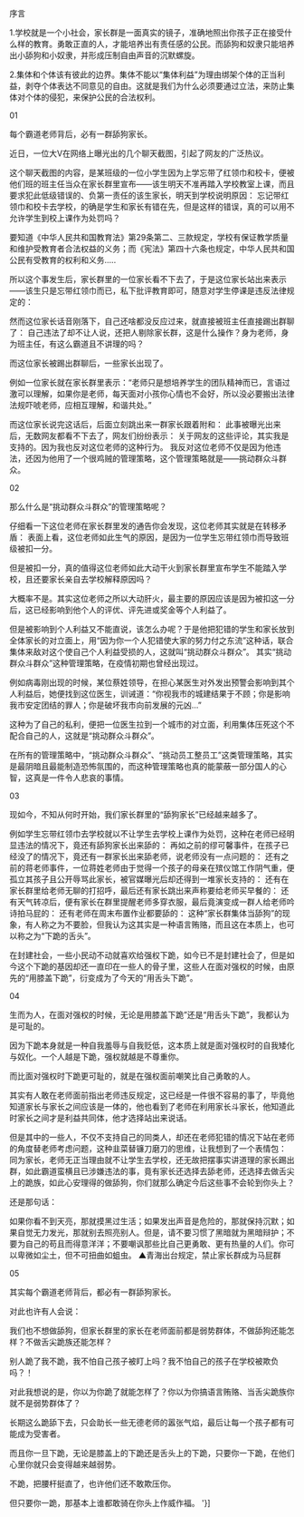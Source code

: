 序言

1.学校就是一个小社会，家长群是一面真实的镜子，准确地照出你孩子正在接受什么样的教育。勇敢正直的人，才能培养出有责任感的公民。而舔狗和奴隶只能培养出小舔狗和小奴隶，并形成压制自由声音的沉默螺旋。

2.集体和个体该有彼此的边界。集体不能以“集体利益”为理由绑架个体的正当利益，剥夺个体表达不同意见的自由。这就是我们为什么必须要通过立法，来防止集体对个体的侵犯，来保护公民的合法权利。

01

每个霸道老师背后，必有一群舔狗家长。

近日，一位大V在网络上曝光出的几个聊天截图，引起了网友的广泛热议。

这个聊天截图的内容，是某班级的一位小学生因为上学忘带了红领巾和校卡，便被他们班的班主任当众在家长群里宣布——该生明天不准再踏入学校教室上课，而且要求犯此低级错误的、负第一责任的该生家长，明天到学校说明原因： 忘记带红领巾和校卡去学校，的确是学生和家长有错在先，但是这样的错误，真的可以用不允许学生到校上课作为处罚吗？

要知道《中华人民共和国教育法》第29条第二、三款规定，学校有保证教学质量和维护受教育者合法权益的义务；而《宪法》第四十六条也规定，中华人民共和国公民有受教育的权利和义务&#8230;..

所以这个事发生后，家长群里的一位家长看不下去了，于是这位家长站出来表示——该生只是忘带红领巾而已，私下批评教育即可，随意对学生停课是违反法律规定的：

然而这位家长话音刚落下，自己还啥都没反应过来，就直接被班主任直接踢出群聊了： 自己违法了却不让人说，还把人剔除家长群，这是什么操作？身为老师，身为班主任，有这么霸道且不讲理的吗？

而这位家长被踢出群聊后，一些家长出现了。

例如一位家长就在家长群里表示：“老师只是想培养学生的团队精神而已，言语过激可以理解，如果你是老师，每天面对小孩你心情也不会好，所以没必要搬出法律法规吓唬老师，应相互理解，和谐共处。”

而这位家长说完这话后，后面立刻跳出来一群家长跟着附和： 此事被曝光出来后，无数网友都看不下去了，网友们纷纷表示： 关于网友的这些评论，其实我是支持的。因为我也反对这位老师的这种行为。 我反对这位老师不仅是因为他违法，还因为他用了一个很鸡贼的管理策略，这个管理策略就是——挑动群众斗群众。

02

那么什么是“挑动群众斗群众”的管理策略呢？

仔细看一下这位老师在家长群里发的通告你会发现，这位老师其实就是在转移矛盾： 表面上看，这位老师如此生气的原因，是因为一位学生忘带红领巾而导致班级被扣一分。

但是被扣一分，真的值得这位老师如此大动干火到家长群里宣布学生不能踏入学校，且还要家长亲自去学校解释原因吗？

大概率不是。其实这位老师之所以大动肝火，最主要的原因应该是因为被扣这一分后，这已经影响到他个人的评优、评先进或奖金等个人利益了。

但是被影响到个人利益又不能直说，该怎么办呢？于是他把犯错的学生和家长放到全体家长的对立面上，用“因为你一个人犯错使大家的努力付之东流”这种话，联合集体来敌对这个使自己个人利益受损的人，这就叫“挑动群众斗群众”。 其实“挑动群众斗群众”这种管理策略，在疫情初期也曾经出现过。

例如病毒刚出现的时候，某位蔡姓领导，在担心某医生对外发出预警会影响到其个人利益后，她便找到这位医生，训诫道：“你视我市的城建结果于不顾；你是影响我市安定团结的罪人；你是破坏我市向前发展的元凶&#8230;”

这种为了自己的私利，便把一位医生拉到一个城市的对立面，利用集体压死这个不配合自己的人，这就是“挑动群众斗群众”。

在所有的管理策略中，“挑动群众斗群众”、“挑动员工整员工”这类管理策略，其实是最阴暗且最能制造恐怖氛围的，而这种管理策略也真的能蒙蔽一部分国人的心智，这真是一件令人悲哀的事情。

03

现如今，不知从何时开始，我们家长群里的“舔狗家长”已经越来越多了。

例如学生忘带红领巾去学校就以不让学生去学校上课作为处罚，这种在老师已经明显违法的情况下，竟还有舔狗家长出来舔的： 再如之前的缪可馨事件，在孩子已经没了的情况下，竟还有一群家长出来舔老师，说老师没有一点问题的： 还有之前的蒋老师事件，一位蒋姓老师由于觉得一个孩子的母亲在殡仪馆工作阴气重，便孤立其孩子且公开辱骂此家长，被官媒曝光后却还得到一堆家长支持的： 还有在家长群里给老师无聊的打招呼，最后还有家长跳出来声称要给老师买早餐的： 还有天气转凉后，便有家长在群里提醒老师多穿衣服，最后竟演变成一群人给老师吟诗拍马屁的： 还有老师在周末布置作业都要舔的： 这种“家长群集体当舔狗”的现象，有人称之为不要脸，但我认为这其实是一种语言贿赂，而且这在本质上，也可以称之为“下跪的舌头”。

在封建社会，一些小民动不动就喜欢给强权下跪，如今已不是封建社会了，但是如今这个下跪的基因却还一直印在一些人的骨子里，这些人在面对强权的时候，由原先的“用膝盖下跪”，衍变成为了今天的“用舌头下跪”。

04

生而为人，在面对强权的时候，无论是用膝盖下跪”还是“用舌头下跪”，我都认为是可耻的。

因为下跪本身就是一种自我羞辱与自我贬低，这本质上就是面对强权时的自我矮化与奴化。一个人越是下跪，强权就越是不尊重你。

而比面对强权时下跪更可耻的，就是在强权面前嘲笑比自己勇敢的人。

 

其实有人敢在老师面前指出老师违反规定，这已经是一件很不容易的事了，毕竟他知道家长与家长之间应该是一体的，他也看到了老师在利用家长斗家长，他知道此时家长之间才是利益共同体，他才选择站出来说话。

但是其中的一些人，不仅不支持自己的同类人，却还在老师犯错的情况下站在老师的角度替老师考虑问题，这种韭菜替镰刀磨刀的思维，让我想到了一个表情包： 同为家长，老师无正当理由就不让学生去学校，还无故把摆事实讲道理的家长踢出群，如此霸道蛮横且已涉嫌违法的事，竟有家长还选择去舔老师，还选择去做舌尖上的跪族，如此心安理得的做舔狗，你们就那么确定今后这些事不会轮到你头上？

还是那句话：

如果你看不到天亮，那就摸黑过生活；如果发出声音是危险的，那就保持沉默；如果自觉无力发光，那就别去照亮别人。但是，请不要习惯了黑暗就为黑暗辩护；不要为自己的苟且而得意洋洋；不要嘲讽那些比自己更勇敢、更有热量的人们。你可以卑微如尘土，但不可扭曲如蛆虫。 ▲青海出台规定，禁止家长群成为马屁群

05

其实每个霸道老师背后，都必有一群舔狗家长。

对此也许有人会说：

我们也不想做舔狗，但家长群里的家长在老师面前都是弱势群体，不做舔狗还能怎样？不做舌尖跪族还能怎样？

别人跪了我不跪，我不怕自己孩子被盯上吗？我不怕自己的孩子在学校被欺负吗？！

对此我想说的是，你以为你跪了就能怎样了？你以为你搞语言贿赂、当舌尖跪族你就不是弱势群体了？

长期这么跪舔下去，只会助长一些无德老师的嚣张气焰，最后让每一个孩子都有可能成为受害者。

而且你一旦下跪，无论是膝盖上的下跪还是舌头上的下跪，只要你一下跪，在他们心里你就只会变得越来越弱势。

不跪，把腰杆挺直了，也许他们还不敢欺压你。

但只要你一跪，那基本上谁都敢骑在你头上作威作福。 '}]